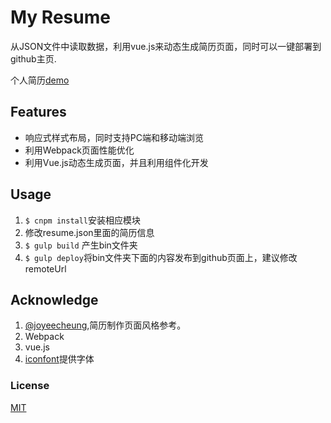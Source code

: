 # My Resume

从JSON文件中读取数据，利用vue.js来动态生成简历页面，同时可以一键部署到github主页.

个人简历[demo](https://ysyszrj.github.io/resume/)

## Features
- 响应式样式布局，同时支持PC端和移动端浏览
- 利用Webpack页面性能优化
- 利用Vue.js动态生成页面，并且利用组件化开发

## Usage
1. `$ cnpm install`安装相应模块
1. 修改resume.json里面的简历信息
1. `$ gulp build` 产生bin文件夹
1. `$ gulp deploy`将bin文件夹下面的内容发布到github页面上，建议修改remoteUrl

## Acknowledge
1. [@joyeecheung](https://github.com/joyeecheung/resume),简历制作页面风格参考。
2. Webpack
3. vue.js
4. [iconfont](http://www.iconfont.cn/)提供字体

### License

[MIT](http://opensource.org/licenses/MIT)
